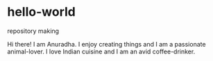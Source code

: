 # hello-world
repository making

Hi there! I am Anuradha. 
I enjoy creating things and I am a passionate animal-lover.
I love Indian cuisine and I am an avid coffee-drinker.
